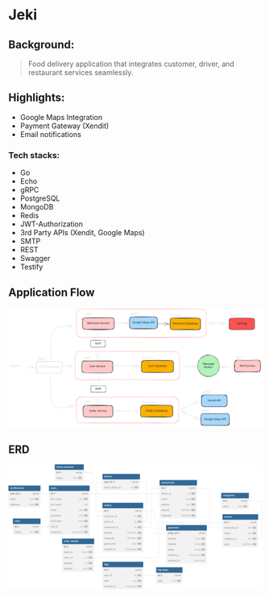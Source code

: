 # Jeki

## Background:

> Food delivery application that integrates customer, driver, and restaurant services seamlessly.

## Highlights:

* Google Maps Integration
* Payment Gateway (Xendit)
* Email notifications

### Tech stacks:

* Go
* Echo
* gRPC
* PostgreSQL
* MongoDB
* Redis
* JWT-Authorization
* 3rd Party APIs (Xendit, Google Maps)
* SMTP
* REST
* Swagger
* Testify

## Application Flow

![Final Flow](./misc/flow.svg)

## ERD

![ERD](./misc/ERD.svg)
